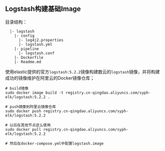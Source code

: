 
## Logstash构建基础Image

目录结构：

```
  |- logstash
    |- config
      |- log4j2.properties
      |- logstash.yml
    |- pipeline
      |- logstash.conf
    |- Dockerfile
    |- Readme.md
```
使用elastic提供的官方`logstash:5.2.2`镜像构建数云的`logstash`镜像，并将构建成功的镜像维护在阿里云的Docker镜像仓库；

```
# build镜像
sudo docker image build -t registry.cn-qingdao.aliyuncs.com/syph-elk/logstash:5.2.2 .

# push镜像到阿里云镜像仓库
sudo docker push registry.cn-qingdao.aliyuncs.com/syph-elk/logstash:5.2.2

# 以后在其他节点这么使用
sudo docker pull registry.cn-qingdao.aliyuncs.com/syph-elk/logstash:5.2.2

# 然后在docker-compose.yml中配置logstash.image
```
